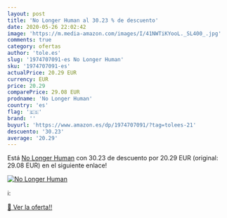 ```yaml
---
layout: post
title: 'No Longer Human al 30.23 % de descuento'
date: 2020-05-26 22:02:42
image: 'https://m.media-amazon.com/images/I/41NWTiKYooL._SL400_.jpg'
comments: true
category: ofertas
author: 'tole.es'
slug: '1974707091-es No Longer Human'
sku: '1974707091-es'
actualPrice: 20.29 EUR
currency: EUR
price: 20.29
comparePrice: 29.08 EUR
prodname: 'No Longer Human'
country: 'es'
flag: '🇪🇸'
brand: ''
buyurl: 'https://www.amazon.es/dp/1974707091/?tag=tolees-21'
descuento: '30.23'
average: '20.29'
---
```


Está [No Longer Human](https://www.amazon.es/dp/1974707091/?tag=tolees-21) con 30.23 de descuento por 20.29 EUR (original: 29.08 EUR) en el siguiente enlace!

[![No Longer Human](https://m.media-amazon.com/images/I/41NWTiKYooL._SL400_.jpg)](https://www.amazon.es/dp/1974707091/?tag=tolees-21)

ℹ️:


[🛒 Ver la oferta!!](https://www.amazon.es/dp/1974707091/?tag=tolees-21)
